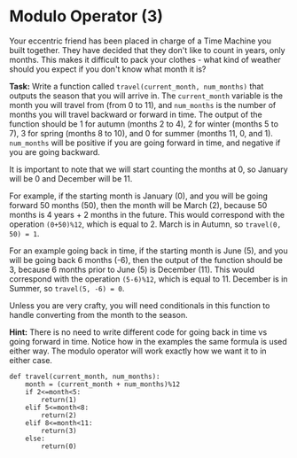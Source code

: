 # Modulo Operator (3)

Your eccentric friend has been placed in charge of a Time Machine you built together. They have decided that they don't like to count in years, only months. This makes it difficult to pack your clothes - what kind of weather should you expect if you don't know what month it is?

**Task:** Write a function called `travel(current_month, num_months)` that outputs the season that you will arrive in. The `current_month` variable is the month you will travel from (from 0 to 11), and `num_months` is the number of months you will travel backward or forward in time. The output of the function should be 1 for autumn (months 2 to 4), 2 for winter (months 5 to 7), 3 for spring (months 8 to 10), and 0 for summer (months 11, 0, and 1). `num_months` will be positive if you are going forward in time, and negative if you are going backward. 

It is important to note that we will start counting the months at 0, so January will be 0 and December will be 11. 

For example, if the starting month is January (0), and you will be going forward 50 months (50), then the month will be March (2), because 50 months is 4 years + 2 months in the future. This would correspond with the operation `(0+50)%12`, which is equal to 2. March is in Autumn, so `travel(0, 50) = 1`. 

For an example going back in time, if the starting month is June (5), and you will be going back 6 months (-6), then the output of the function should be 3, because 6 months prior to June (5) is December (11). This would correspond with the operation `(5-6)%12`, which is equal to 11. December is in Summer, so `travel(5, -6) = 0`.

Unless you are very crafty, you will need conditionals in this function to handle converting from the month to the season. 

**Hint:** There is no need to write different code for going back in time vs going forward in time. Notice how in the examples the same formula is used either way. The modulo operator will work exactly how we want it to in either case. 

```
def travel(current_month, num_months):
    month = (current_month + num_months)%12
    if 2<=month<5:
        return(1)
    elif 5<=month<8:
        return(2)
    elif 8<=month<11:
        return(3)
    else:
        return(0)

```
